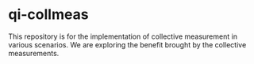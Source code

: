 # qi-collmeas
This repository is for the implementation of collective measurement in various scenarios. We are exploring the benefit brought by the collective measurements.
